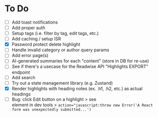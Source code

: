 # To Do

- [ ] Add toast notifications
- [ ] Add proper auth
- [ ] Setup tags (i.e. filter by tag, edit tags, etc.)
- [ ] Add caching / setup ISR
- [x] Password protect delete highlight
- [ ] Handle invalid category or author query params
- [ ] Add error page(s)
- [ ] AI-generated summaries for each "content" (store in DB for re-use)
- [ ] See if there's a usecase for the Readwise API "Highlights EXPORT" endpoint
- [ ] Add search
- [ ] Try out a state management library (e.g. Zustand)
- [x] Render highlights with heading notes (ex. .h1, .h2, etc.) as actual headings
- [ ] Bug: click Edit button on a highlight > see <form> element in dev tools > `action="javascript:throw new Error('A React form was unexpectedly submitted...')`
